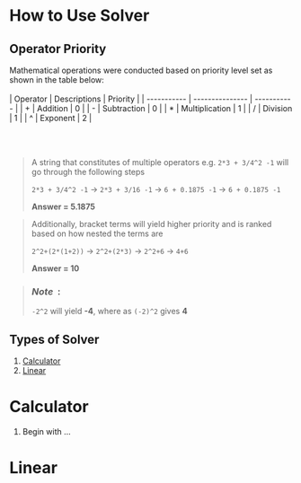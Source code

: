# How to Use Solver

## Operator Priority

Mathematical operations were conducted based on priority level set as shown in the table below: <br/> <br/>
| Operator    | Descriptions    | Priority    |
| ----------- | --------------- | ----------- |
| +           | Addition        | 0           |
| -           | Subtraction     | 0           |
| *           | Multiplication  | 1           |
| /           | Division        | 1           |
| ^           | Exponent        | 2           | 

<br/> <br/>
> A string that constitutes of multiple operators e.g. `2*3 + 3/4^2 -1` will go through the following steps
>
> `2*3 + 3/4^2 -1` -> `2*3 + 3/16 -1` -> `6 + 0.1875 -1` -> `6 + 0.1875 -1`
>
> **Answer = 5.1875**

> Additionally, bracket terms will yield higher priority and is ranked based on how nested the terms are
>
> `2^2+(2*(1+2))` -> `2^2+(2*3)` -> `2^2+6` -> `4+6`
>
> **Answer = 10**

> ### *Note*&nbsp;&nbsp;:
>
> `-2^2` will yield **-4**, where as `(-2)^2` gives **4**

## Types of Solver

1. [Calculator](#calculator)
2. [Linear](#linear)

# Calculator

1. Begin with ...

# Linear
